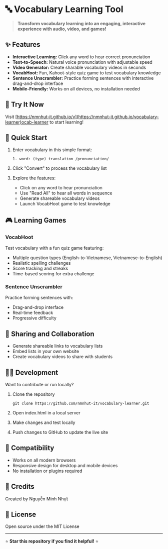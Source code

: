 # 🔤 Vocabulary Learning Tool

> **Transform vocabulary learning into an engaging, interactive experience with audio, video, and games!**

## ✨ Features

- **Interactive Learning:** Click any word to hear correct pronunciation
- **Text-to-Speech:** Natural voice pronunciation with adjustable speed
- **Video Generator:** Create sharable vocabulary videos in seconds
- **VocabHoot:** Fun, Kahoot-style quiz game to test vocabulary knowledge
- **Sentence Unscrambler:** Practice forming sentences with interactive drag-and-drop interface
- **Mobile-Friendly:** Works on all devices, no installation needed

## 🚀 Try It Now

Visit [https://nmnhut-it.github.io/v](https://nmnhut-it.github.io/vocabulary-learner)ocab-learner to start learning!

## 📝 Quick Start

1. Enter vocabulary in this simple format:

   ```
   1. word: (type) translation /pronunciation/
   ```

2. Click "Convert" to process the vocabulary list
3. Explore the features:

   - Click on any word to hear pronunciation
   - Use "Read All" to hear all words in sequence
   - Generate shareable vocabulary videos
   - Launch VocabHoot game to test knowledge

## 🎮 Learning Games

### VocabHoot

Test vocabulary with a fun quiz game featuring:

- Multiple question types (English-to-Vietnamese, Vietnamese-to-English)
- Realistic spelling challenges
- Score tracking and streaks
- Time-based scoring for extra challenge

### Sentence Unscrambler

Practice forming sentences with:

- Drag-and-drop interface
- Real-time feedback
- Progressive difficulty

## 🔗 Sharing and Collaboration

- Generate shareable links to vocabulary lists
- Embed lists in your own website
- Create vocabulary videos to share with students

## 👨‍💻 Development

Want to contribute or run locally?

1. Clone the repository

   ```
   git clone https://github.com/nmnhut-it/vocabulary-learner.git
   ```

2. Open index.html in a local server
3. Make changes and test locally
4. Push changes to GitHub to update the live site

## 📱 Compatibility

- Works on all modern browsers
- Responsive design for desktop and mobile devices
- No installation or plugins required

## 🙏 Credits

Created by Nguyễn Minh Nhựt

## 📄 License

Open source under the MIT License

---

⭐ **Star this repository if you find it helpful!** ⭐
